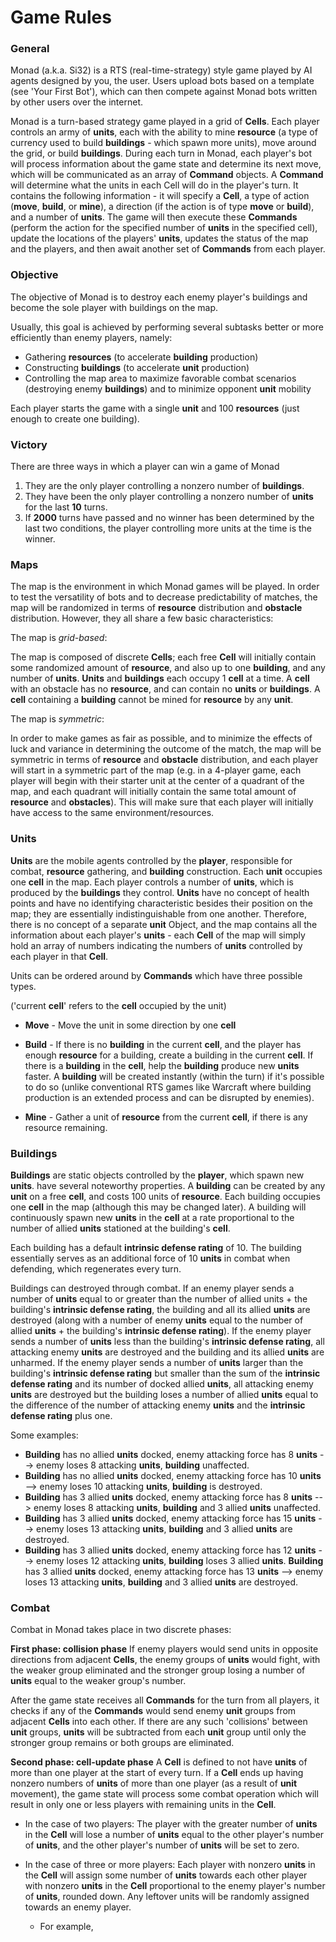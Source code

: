 # Game Rules

### General
Monad (a.k.a. Si32) is a RTS (real-time-strategy) style game played by AI agents designed by you, the user. Users upload bots based on a template (see 'Your First Bot'), which can then compete against Monad bots written by other users over the internet. 

Monad is a turn-based strategy game played in a grid of **Cells**. Each player controls an army of **units**, each with the ability to mine **resource** (a type of currency used to build **buildings** - which spawn more units), move around the grid, or build **buildings**. During
each turn in Monad, each player's bot will process information about the game state and determine its next move, which will be communicated as an array of **Command** objects. A **Command** will determine what the units in each Cell will do in the player's turn. It contains the following information - it will specify a **Cell**, a type of action (**move**, **build**, or **mine**), a direction (if the action is of type **move** or **build**), and a number of **units**. The game will then execute these **Commands** (perform the action for the specified number of **units** in the specified cell), update the locations of the players'
**units**, updates the status of the map and the players, and then await another set of **Commands** from each player.

### Objective
The objective of Monad is to destroy each enemy player's buildings and become the sole player with buildings on the map.

Usually, this goal is achieved by performing several subtasks better or more efficiently than enemy players, namely:
- Gathering **resources** (to accelerate **building** production)
- Constructing **buildings** (to accelerate **unit** production)
- Controlling the map area to maximize favorable combat scenarios (destroying enemy **buildings**) and to minimize opponent **unit** mobility

Each player starts the game with a single **unit** and 100 **resources** (just enough to create one building).

### Victory
There are three ways in which a player can win a game of Monad
1. They are the only player controlling a nonzero number of **buildings**.
2. They have been the only player controlling a nonzero number of **units** for the last **10** turns.
3. If **2000** turns have passed and no winner has been determined by the last two conditions, the player controlling more units at the time is the winner.

### Maps
The map is the environment in which Monad games will be played. In order to test the versatility of bots and to decrease predictability of matches, the map will be randomized in terms of **resource** distribution and **obstacle** distribution. However, they all share a few basic characteristics:

The map is *grid-based*:

The map is composed of discrete **Cells**; each free **Cell** will initially contain some randomized amount of **resource**, and also up to one **building**, and any number of **units**. **Units** and **buildings** each occupy 1 **cell** at a time. A **cell** with an obstacle has no **resource**, and can contain no **units** or **buildings**. A **cell** containing a **building** cannot be mined for **resource** by any **unit**.

The map is *symmetric*:

In order to make games as fair as possible, and to minimize the effects of luck and variance in determining the outcome of the match, the map will be symmetric in terms of **resource** and **obstacle** distribution, and each player will start in a symmetric part of the map (e.g. in a 4-player game, each player will begin with their starter unit at the center of a quadrant of the map, and each quadrant will initially contain the same total amount of **resource** and **obstacles**). This will make sure that each player will initially have access to the same environment/resources.


### Units
**Units** are the mobile agents controlled by the **player**, responsible for combat, **resource** gathering, and **building** construction. Each **unit** occupies one **cell** in the map. Each player controls a number of **units**, which is produced by the **buildings** they control. **Units** have no concept of health points and have no identifying characteristic besides their position on the map; they are essentially indistinguishable from one another. Therefore, there is no concept of a separate **unit** Object, and the map contains all the information about each player's **units** - each **Cell** of the map will simply hold an array of numbers indicating the numbers of **units** controlled by each player in that **Cell**.

Units can be ordered around by **Commands** which have three possible types.

('current **cell**' refers to the **cell** occupied by the unit)

- **Move** - Move the unit in some direction by one **cell**

- **Build** - If there is no **building** in the current **cell**, and the player has enough **resource** for a building, create a building in the current **cell**. If there is a **building** in the **cell**, help the **building** produce new **units** faster. A **building** will be created instantly (within the turn) if it's possible to do so (unlike conventional RTS games like Warcraft where building production is an extended process and can be disrupted by enemies).

- **Mine** - Gather a unit of **resource** from the current **cell**, if there is any resource remaining.

### Buildings
**Buildings** are static objects controlled by the **player**, which spawn new **units**. have several noteworthy properties. A **building** can be created by any **unit** on a free **cell**, and costs 100 units of **resource**. Each building occupies one **cell** in the map (although this may be changed later). A building will continuously spawn new **units** in the **cell** at a rate proportional to the number of allied **units** stationed at the building's **cell**. 

Each building has a default **intrinsic defense rating** of 10. The building essentially serves as an additional force of 10 **units** in combat when defending, which regenerates every turn.

Buildings can destroyed through combat. If an enemy player sends a number of **units** equal to or greater than the number of allied units + the building's **intrinsic defense rating**, the building and all its allied **units** are destroyed (along with a number of enemy **units** equal to the number of allied **units** + the building's **intrinsic defense rating**). If the enemy player sends a number of **units** less than the building's **intrinsic defense rating**, all attacking enemy **units** are destroyed and the building and its allied **units** are unharmed. If the enemy player sends a number of **units** larger than the building's **intrinsic defense rating** but smaller than the sum of the **intrinsic defense rating** and its number of docked allied **units**, all attacking enemy **units** are destroyed but the building loses a number of allied **units** equal to the difference of the number of attacking enemy **units** and the **intrinsic defense rating** plus one.

Some examples:
- **Building** has no allied **units** docked, enemy attacking force has 8 **units** --> enemy loses 8 attacking **units**, **building** unaffected.
- **Building** has no allied **units** docked, enemy attacking force has 10 **units** --> enemy loses 10 attacking **units**, **building** is destroyed.
- **Building** has 3 allied **units** docked, enemy attacking force has 8 **units** --> enemy loses 8 attacking **units**, **building** and 3 allied **units** unaffected.
- **Building** has 3 allied **units** docked, enemy attacking force has 15 **units** --> enemy loses 13 attacking **units**, **building** and 3 allied **units** are destroyed.
- **Building** has 3 allied **units** docked, enemy attacking force has 12 **units** --> enemy loses 12 attacking **units**, **building** loses 3 allied **units**.
**Building** has 3 allied **units** docked, enemy attacking force has 13 **units** --> enemy loses 13 attacking **units**, **building** and 3 allied **units** are destroyed.



### Combat
Combat in Monad takes place in two discrete phases:

**First phase: collision phase**
If enemy players would send units in opposite directions from adjacent **Cells**, the enemy groups of **units** would fight, with the weaker group eliminated and the stronger group losing a number of **units** equal to the weaker group's number.

After the game state receives all **Commands** for the turn from all players, it checks if any of the **Commands** would send enemy **unit** groups from adjacent **Cells** into each other. If there are any such 'collisions' between **unit** groups, **units** will be subtracted from each **unit** group until only the stronger group remains or both groups are eliminated. 

**Second phase: cell-update phase**
A **Cell** is defined to not have **units** of more than one player at the start of every turn. If a **Cell** ends up having nonzero numbers of **units** of more than one player (as a result of **unit** movement), the game state will process some combat operation which will result in only one or less players with remaining units in the **Cell**.

 - In the case of two players:
The player with the greater number of **units** in the **Cell** will lose a number of **units** equal to the other player's number of **units**, and the other player's number of **units** will be set to zero.

- In the case of three or more players:
Each player with nonzero **units** in the **Cell** will assign some number of **units** towards each other player with nonzero **units** in the **Cell** proportional to the enemy player's number of **units**, rounded down. Any leftover units will be randomly assigned towards an enemy player. 

  - For example,

